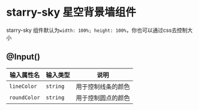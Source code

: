 # starry-sky 星空背景墙组件

starry-sky 组件默认为`width: 100%; height: 100%`，你也可以通过css去控制大小

## @Input()

| 输入属性名 | 输入类型  | 说明    |
| --        | --        | --        |
| `lineColor`      | `string`   | 用于控制线条的颜色 |
| `roundColor`      | `string`   | 用于控制圆点的颜色 |